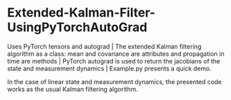 # Extended-Kalman-Filter-UsingPyTorchAutoGrad
Uses PyTorch tensors and autograd | The extended Kalman filtering algorithm as a class: mean and covariance are attributes and propagation in time are methods | PyTorch autograd is used to return the jacobians of the state and measurement dynamics | Example.py presents a quick demo.

In the case of linear state and measurement dynamics, the presented code works as the usual Kalman filtering algorithm.
